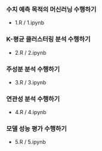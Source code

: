 ### 수치 예측 목적의 머신러닝 수행하기
- 1.R / 1.ipynb

### K-평균 클러스터링 분석 수행하기
- 2.R / 2.ipynb

### 주성분 분석 수행하기
- 3.R / 3.ipynb

### 연관성 분석 수행하기
- 4.R / 4.ipynb

### 모델 성능 평가 수행하기
- 5.R / 5.ipynb
